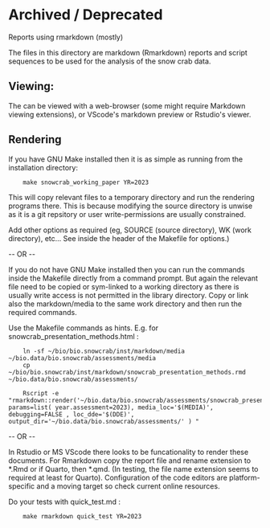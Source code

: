 # Archived / Deprecated 


Reports using rmarkdown (mostly)

The files in this directory are markdown (Rmarkdown) reports and script sequences to be used for the analysis of the snow crab data. 

## Viewing:

The can be viewed with a web-browser (some might require Markdown viewing extensions), or VScode's markdown preview or Rstudio's viewer. 

## Rendering

If you have GNU Make installed then it is as simple as running from the installation directory:

```
	make snowcrab_working_paper YR=2023 
```

This will copy relevant files to a temporary directory and run the rendering programs there. This is because modifying the source directory is unwise as it is a git repsitory or user write-permissions are usually constrained. 

Add other options as required (eg, SOURCE (source directory), WK (work directory), etc... See inside the header of the Makefile for options.)

-- OR --

If you do not have GNU Make installed then you can run the commands inside the Makefile directly from a command prompt. But again the relevant file need to be copied or sym-linked to a working directory as there is usually write access is not permitted in the library directory. Copy or link also the markdown/media to the same work directory and then run the required commands. 

Use the Makefile commands as hints. E.g. for snowcrab_presentation_methods.html :

```
	ln -sf ~/bio/bio.snowcrab/inst/markdown/media ~/bio.data/bio.snowcrab/assessments/media
	cp ~/bio/bio.snowcrab/inst/markdown/snowcrab_presentation_methods.rmd ~/bio.data/bio.snowcrab/assessments/

	Rscript -e "rmarkdown::render('~/bio.data/bio.snowcrab/assessments/snowcrab_presentation_methods.rmd', params=list( year.assessment=2023), media_loc='$(MEDIA)', debugging=FALSE , loc_dde='$(DDE)', output_dir='~/bio.data/bio.snowcrab/assessments/' ) " 
```

-- OR -- 

In Rstudio or MS VScode there looks to be funcationality to render these documents. For Rmarkdown copy the report file and rename extension to *.Rmd or if Quarto, then *.qmd. (In testing, the file name extension seems to required at least for Quarto). Configuration of the code editors are platform-specific and a moving target so check current online resources. 

Do your tests with quick_test.md : 

```
	make rmarkdown quick_test YR=2023 
```



